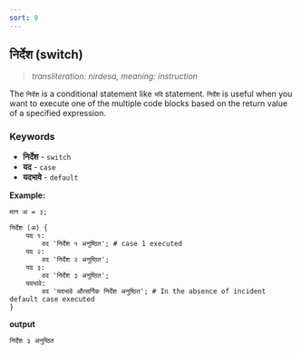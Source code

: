```yaml
---
sort: 9
---
```

## निर्देश (switch)

>_transliteration: nirdesa, meaning: instruction_

The `निर्देश` is a conditional statement like `यदि` statement. `निर्देश` is useful when you want to execute one of the multiple code blocks based on the return value of a specified expression.

### Keywords

- **निर्देश** - `switch`
- **यद** - `case`
- **यदभावे** - `default`

**Example:**

```ved
मान अ = ३;

निर्देश (अ) {
    यद १:
        वद 'निर्देश १ अनुष्ठित'; # case 1 executed
    यद २:
        वद 'निर्देश २ अनुष्ठित'; 
    यद ३:
        वद 'निर्देश ३ अनुष्ठित'; 
    यदभावे:
        वद 'यदभावे औत्सर्गिक निर्देश अनुष्ठित'; # In the absence of incident default case executed
}
```
**output**

```bash
निर्देश ३ अनुष्ठित
```